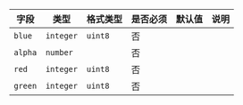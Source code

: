 | 字段 | 类型 | 格式类型 | 是否必须 | 默认值 | 说明 |
|---|---|---|---|---|---|
| `blue` | `integer` | `uint8` | 否 |  |
| `alpha` | `number` |  | 否 |  |
| `red` | `integer` | `uint8` | 否 |  |
| `green` | `integer` | `uint8` | 否 |  |
